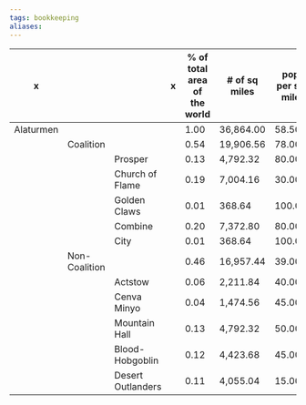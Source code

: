 ```yaml
---
tags: bookkeeping
aliases:
---
```



| x         |               |                   | x | % of total area of the world | # of sq miles | pop per sq mile | total pop    | % of claimed land used |
|-----------|---------------|-------------------|---|------------------------------|---------------|-----------------|--------------|------------------------|
| Alaturmen |               |                   |   | 1.00                         | 36,864.00     | 58.50           | 2,156,544.00 | 0.33                   |
|           | Coalition     |                   |   | 0.54                         | 19,906.56     | 78.00           | 1,552,711.68 | 0.43                   |
|           |               | Prosper           |   | 0.13                         | 4,792.32      | 80.00           | 383,385.60   | 0.44                   |
|           |               | Church of Flame   |   | 0.19                         | 7,004.16      | 30.00           | 210,124.80   | 0.17                   |
|           |               | Golden Claws      |   | 0.01                         | 368.64        | 100.00          | 36,864.00    | 0.56                   |
|           |               | Combine           |   | 0.20                         | 7,372.80      | 80.00           | 589,824.00   | 0.44                   |
|           |               | City              |   | 0.01                         | 368.64        | 100.00          | 36,864.00    | 0.56                   |
|           | Non-Coalition |                   |   | 0.46                         | 16,957.44     | 39.00           | 661,340.16   | 0.22                   |
|           |               | Actstow           |   | 0.06                         | 2,211.84      | 40.00           | 88,473.60    | 0.22                   |
|           |               | Cenva Minyo       |   | 0.04                         | 1,474.56      | 45.00           | 66,355.20    | 0.25                   |
|           |               | Mountain Hall     |   | 0.13                         | 4,792.32      | 50.00           | 239,616.00   | 0.28                   |
|           |               | Blood-Hobgoblin   |   | 0.12                         | 4,423.68      | 45.00           | 199,065.60   | 0.25                   |
|           |               | Desert Outlanders |   | 0.11                         | 4,055.04      | 15.00           | 60,825.60    | 0.08                   |
